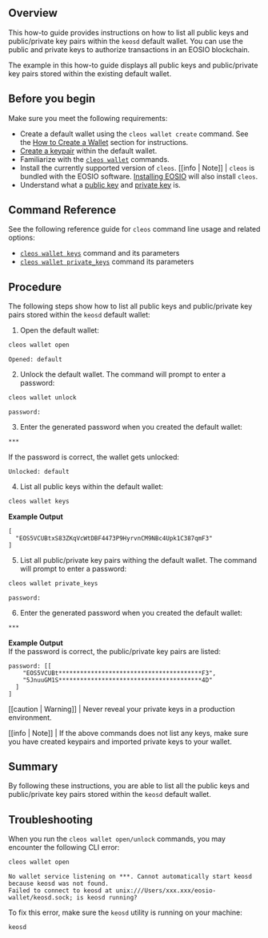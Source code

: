 ## Overview

This how-to guide provides instructions on how to list all public keys and public/private key pairs within the `keosd` default wallet. You can use the public and private keys to authorize transactions in an EOSIO blockchain. 

The example in this how-to guide displays all public keys and public/private key pairs stored within the existing default wallet.

## Before you begin

Make sure you meet the following requirements:

* Create a default wallet using the `cleos wallet create` command. See the [How to Create a Wallet](../02_how-to-guides/how-to-create-a-wallet.md) section for instructions. 
* [Create a keypair](../03_command-reference/wallet/create_key.md) within the default wallet.
* Familiarize with the [`cleos wallet`](../03_command-reference/wallet/index.md) commands.
* Install the currently supported version of `cleos`.
[[info | Note]]
| `cleos` is bundled with the EOSIO software. [Installing EOSIO](../../00_install/index.md) will also install `cleos`.
* Understand what a [public key](https://developers.eos.io/welcome/v2.2/glossary/index/#public-key) and [private key](https://developers.eos.io/welcome/v2.2/glossary/index/#private-key) is.

## Command Reference

See the following reference guide for `cleos` command line usage and related options:

* [`cleos wallet keys`](../03_command-reference/wallet/keys.md) command and its parameters
* [`cleos wallet private_keys`](../03_command-reference/wallet/private_keys.md) command its parameters

## Procedure

The following steps show how to list all public keys and public/private key pairs stored within the `keosd` default wallet:

1. Open the default wallet:
```sh
cleos wallet open
```
```console
Opened: default
```

2. Unlock the default wallet. The command will prompt to enter a password:
```sh
cleos wallet unlock
```
```console
password:
```

3. Enter the generated password when you created the default wallet:
```sh
***
```
If the password is correct, the wallet gets unlocked:
```console
Unlocked: default
```

4. List all public keys within the default wallet:
```sh
cleos wallet keys
```
**Example Output**
```console
[
  "EOS5VCUBtxS83ZKqVcWtDBF4473P9HyrvnCM9NBc4Upk1C387qmF3"
]
```

5. List all public/private key pairs withing the default wallet. The command will prompt to enter a password:
```sh
cleos wallet private_keys
```
```console
password:
```

6. Enter the generated password when you created the default wallet: 
```sh
***
```
**Example Output**  
If the password is correct, the public/private key pairs are listed:
```console
password: [[
    "EOS5VCUBt****************************************F3",
    "5JnuuGM1S****************************************4D"
  ]
]
```

[[caution | Warning]]
| Never reveal your private keys in a production environment. 

[[info | Note]]
| If the above commands does not list any keys, make sure you have created keypairs and imported private keys to your wallet.

## Summary

By following these instructions, you are able to list all the public keys and public/private key pairs stored within the `keosd` default wallet.

## Troubleshooting

When you run the `cleos wallet open/unlock` commands, you may encounter the following CLI error:

```sh
cleos wallet open
```
```console
No wallet service listening on ***. Cannot automatically start keosd because keosd was not found.
Failed to connect to keosd at unix:///Users/xxx.xxx/eosio-wallet/keosd.sock; is keosd running?
```

To fix this error, make sure the `keosd` utility is running on your machine:
```sh
keosd
```
